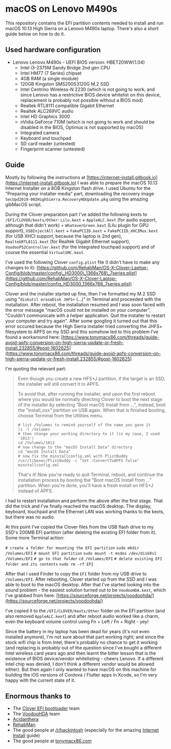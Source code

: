 
# macOS on Lenovo M490s

This repository contains the EFI partition contents needed to install and run macOS 10.13 High Sierra on a Lenovo M490s laptop. There's also a short guide below on how to do it.

## Used hardware configuration

- Lenovo Lenovo M490s - UEFI BIOS version: HBET20WW(1.04)
  - Intel i3-2375M Sandy Bridge 2nd gen CPU
  - Intel HM77 (7 Series) chipset
  - 4GB RAM (a single module)
  - 120GB Kingston SMS200S3120G M.2 SSD
  - Intel Centrino Wireless-N 2230 (which is not going to work, and since Lenovo has a restrictive BIOS device whitelist on this device, replacement is probably not possible without a BIOS mod)
  - Realtek RTL8111 compatible Gigabit Ethernet
  - Realtek ALC269VC audio
  - Intel HD Graphics 3000
  - nVidia GeForce 710M (which is not going to work and should be disabled in the BIOS, Optimus is not supported by macOS)
  - Integrated camera
  - Keyboard and touchpad
  - SD card reader (untested)
  - Fingerprint scanner (untested)

## Guide

Mostly by following the instructions at [https://internet-install.gitbook.io](https://internet-install.gitbook.io) I was able to prepare the macOS 10.13 Internet Installer on a 8GB Kingston flash drive. I used Ubuntu for the "Preparing your installer media" part, downloading the recovery image `SecUpd2019-002HighSierra.RecoveryHDUpdate.pkg` using the amazing gibMacOS script.

During the Clover preparation part I've added the following kexts to `/EFI/CLOVER/kexts/Other`: `Lilu.kext` \+ `AppleALC.kext` (for audio support, although that didn't work) + `WhateverGreen.kext` (Lilu plugin for GPU support), `USBInjectAll.kext` \+ `FakePCIID.kext` \+ `FakePCIID_XHCIMux.kext` (for USB XHCI support, because the laptop is 2nd gen), `RealtekRTL8111.kext` (for Realtek Gigabit Ethernet support), `VoodooPS2Controller.kext` (for the integrated touchpad support) and of course the essential `VirtualSMC.kext`.

I've used the following Clover `config.plist` file (I didn't have to make any changes to it):
[https://github.com/RehabMan/OS-X-Clover-Laptop-Config/blob/master/config\_HD3000\_1366x768\_7series.plist](https://github.com/RehabMan/OS-X-Clover-Laptop-Config/blob/master/config_HD3000_1366x768_7series.plist)

Clover and the installer started up fine, then I've formatted my M.2 SSD using "`diskutil eraseDisk JHFS+` (...)" in Terminal and proceeded with the installation. After reboot, the installation resumed and I was soon faced with the error message "macOS could not be installed on your computer", "Couldn't communicate with a helper application. Quit the installer to restart your computer and try again". After some googling it turned out that this error occured because the High Sierra installer tried converting the JHFS+ filesystem to APFS on my SSD and this somehow led to this problem I've found a workaround here:
[https://www.tonymacx86.com/threads/guide-avoid-apfs-conversion-on-high-sierra-update-or-fresh-install.232855/#post-1602625](https://www.tonymacx86.com/threads/guide-avoid-apfs-conversion-on-high-sierra-update-or-fresh-install.232855/#post-1602625)

I'm quoting the relevant part:

>Even though you create a new HFS+J partition, if the target is an SSD, the installer will still convert it to APFS.  
>  
>To avoid that, after running the installer, and upon the first reboot where you would be normally directing Clover to boot the next stage of the installer by selecting "Boot macOS Install from ...", instead, boot the "install\_osx" partition on USB again. When that is finished booting, choose Terminal from the Utilities menu.  
>  
>`# list /Volumes to remind yourself of the name you gave it`  
>`ls -l /Volumes`  
>`# then change your working directory to it (in my case, I used '1013')`  
>`cd /Volumes/1013`  
>`# now change to the "macOS Install Data" directory`  
>`cd "macOS Install Data"`  
>`# now fix the minstallconfig.xml with PlistBuddy`  
>`/usr/libexec/PlistBuddy -c "Set :ConvertToAPFS false" minstallconfig.xml`  
>  
>That's it! Now you're ready to quit Terminal, reboot, and continue the installation process by booting the "Boot macOS Install from ..." partition. When you're done, you'll have a fresh install on HFS+J instead of APFS.

I had to restart installation and perform the above after the first stage. That did the trick and I've finally reached the macOS desktop. The display, keyboard, touchpad and the Ethernet LAN was working thanks to the kexts, but there was no audio.

At this point I've copied the Clover files from the USB flash drive to my SSD's 200MB EFI partition (after deleting the existing EFI folder from it). Some more Terminal action:

`# create a folder for mounting the EFI partition`
`sudo mkdir /Volumes/EFI`
`# mount EFI partition`
`sudo mount -t msdos /dev/disk0s1 /Volumes/EFI`
`# go to that folder`
`cd /Volumes/EFI`
`# delete existing EFI folder and its contents`
`sudo rm -rf EFI`

After that I used Finder to copy the `EFI` folder from my USB drive to `/Volumes/EFI`. After rebooting, Clover started up from the SSD and I was able to boot to the macOS desktop. After that I've started looking into the sound problem - the easiest solution turned out to be `VoodooHDA.kext`, which I've grabbed from here:
[https://sourceforge.net/projects/voodoohda/](https://sourceforge.net/projects/voodoohda/)

I've copied it to the `/EFI/CLOVER/kexts/Other` folder on the EFI partition (and also removed `AppleALC.kext`) and after reboot audio worked like a charm, even the keyboard volume control using Fn + Left / Fn + Right - yey!

Since the battery in my laptop has been dead for years (it's not even installed anymore), I'm not sure about that part working right; and since the stock wifi chip is from Intel, there's probably no chance to get it working (and replacing is probably out of the question since I've bought a different Intel wireless card years ago and then learnt the bitter lesson that is the existence of BIOS device/vendor whitelisting - cheers Lenovo. If a different Intel chip was denied, I don't think a different vendor would be allowed either). But then again I only wanted to have macOS on this machine for building the iOS versions of Cordova / Flutter apps in Xcode, so I'm very happy with the current state of it.

## Enormous thanks to

- The [Clover EFI bootloader](https://sourceforge.net/projects/cloverefiboot/) team
- The [VoodooHDA](https://sourceforge.net/projects/voodoohda/) team
- [Acidanthera](https://github.com/acidanthera/)
- [RehabMan](https://github.com/rehabMan)
- The good people at [/r/hackintosh](https://www.reddit.com/r/hackintosh/) (especially for the amazing [Internet Install](https://internet-install.gitbook.io/macos-internet-install/) guide)
- The good people at [tonymacx86.com](https://www.tonymacx86.com/)
